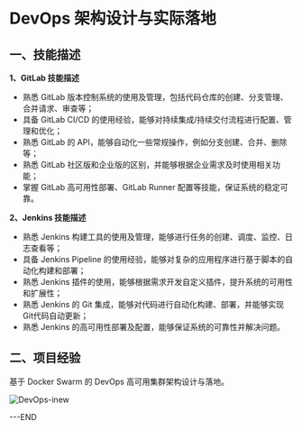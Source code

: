 # DevOps 架构设计与实际落地

## 一、技能描述

**1、GitLab 技能描述**

- 熟悉 GitLab 版本控制系统的使用及管理，包括代码仓库的创建、分支管理、合并请求、审查等；
- 具备 GitLab CI/CD 的使用经验，能够对持续集成/持续交付流程进行配置、管理和优化；
- 熟悉 GitLab 的 API，能够自动化一些常规操作，例如分支创建、合并、删除等；
- 熟悉 GitLab 社区版和企业版的区别，并能够根据企业需求及时使用相关功能；
- 掌握 GitLab 高可用性部署、GitLab Runner 配置等技能，保证系统的稳定可靠。

**2、Jenkins 技能描述**

- 熟悉 Jenkins 构建工具的使用及管理，能够进行任务的创建、调度、监控、日志查看等；
- 具备 Jenkins Pipeline 的使用经验，能够对复杂的应用程序进行基于脚本的自动化构建和部署；
- 熟悉 Jenkins 插件的使用，能够根据需求开发自定义插件，提升系统的可用性和扩展性；
- 熟悉 Jenkins 的 Git 集成，能够对代码进行自动化构建、部署，并能够实现Git代码自动更新；
- 熟悉 Jenkins 的高可用性部署及配置，能够保证系统的可靠性并解决问题。

## 二、项目经验

基于 Docker Swarm 的 DevOps 高可用集群架构设计与落地。

![DevOps-inew](https://csdn-rab.oss-cn-chengdu.aliyuncs.com/img/DevOps-inew.jpg)

---END
